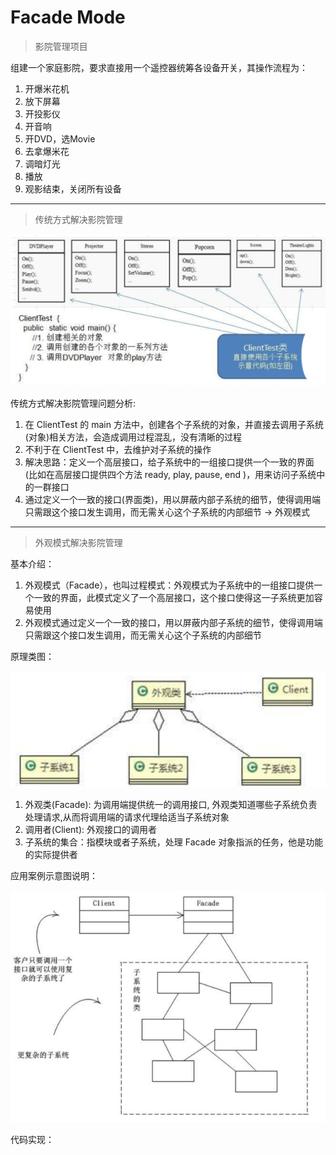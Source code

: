 # Facade Mode

> 影院管理项目

组建一个家庭影院，要求直接用一个遥控器统筹各设备开关，其操作流程为：

1. 开爆米花机
2. 放下屏幕
3. 开投影仪
4. 开音响
5. 开DVD，选Movie
6. 去拿爆米花
7. 调暗灯光
8. 播放
9. 观影结束，关闭所有设备

---

> 传统方式解决影院管理

![传统方式解决影院管理](./PictureMaterial/传统方式解决影院管理.png)

传统方式解决影院管理问题分析:

1. 在 ClientTest 的 main 方法中，创建各个子系统的对象，并直接去调用子系统(对象)相关方法，会造成调用过程混乱，没有清晰的过程
2. 不利于在 ClientTest 中，去维护对子系统的操作
3. 解决思路：定义一个高层接口，给子系统中的一组接口提供一个一致的界面(比如在高层接口提供四个方法 ready, play, pause, end )，用来访问子系统中的一群接口
4. 通过定义一个一致的接口(界面类)，用以屏蔽内部子系统的细节，使得调用端只需跟这个接口发生调用，而无需关心这个子系统的内部细节 → 外观模式

---

> 外观模式解决影院管理

基本介绍：

1. 外观模式（Facade），也叫过程模式：外观模式为子系统中的一组接口提供一个一致的界面，此模式定义了一个高层接口，这个接口使得这一子系统更加容易使用
2. 外观模式通过定义一个一致的接口，用以屏蔽内部子系统的细节，使得调用端只需跟这个接口发生调用，而无需关心这个子系统的内部细节

原理类图：

![外观模式解决影院管理](./PictureMaterial/外观模式解决影院管理.png)

1. 外观类(Facade): 为调用端提供统一的调用接口, 外观类知道哪些子系统负责处理请求,从而将调用端的请求代理给适当子系统对象
2. 调用者(Client): 外观接口的调用者
3. 子系统的集合：指模块或者子系统，处理 Facade 对象指派的任务，他是功能的实际提供者

应用案例示意图说明：

![外观模式解决影院管理示意图](./PictureMaterial/外观模式解决影院管理示意图.png)

代码实现：







